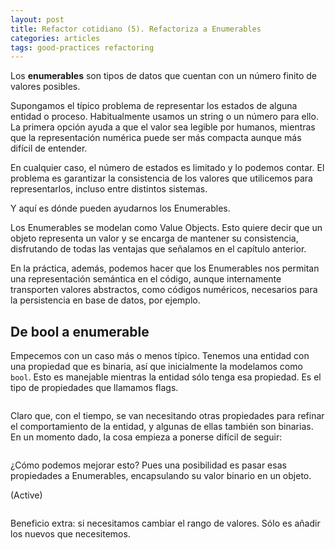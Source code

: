 ```yaml
---
layout: post
title: Refactor cotidiano (5). Refactoriza a Enumerables
categories: articles
tags: good-practices refactoring
---
```


Los **enumerables** son tipos de datos que cuentan con un número finito de valores posibles.

Supongamos el típico problema de representar los estados de alguna entidad o proceso. Habitualmente usamos un string o un número para ello. La primera opción ayuda a que el valor sea legible por humanos, mientras que la representación numérica puede ser más compacta aunque más difícil de entender.

En cualquier caso, el número de estados es limitado y lo podemos contar. El problema es garantizar la consistencia de los valores que utilicemos para representarlos, incluso entre distintos sistemas.

Y aquí es dónde pueden ayudarnos los Enumerables.

Los Enumerables se modelan como Value Objects. Esto quiere decir que un objeto representa un valor y se encarga de mantener su consistencia, disfrutando de todas las ventajas que señalamos en el capítulo anterior.

En la práctica, además, podemos hacer que los Enumerables nos permitan una representación semántica en el código, aunque internamente transporten valores abstractos, como códigos numéricos, necesarios para la persistencia en base de datos, por ejemplo.

## De bool a enumerable

Empecemos con un caso más o menos típico. Tenemos una entidad con una propiedad que es binaria, así que inicialmente la modelamos como `bool`. Esto es manejable mientras la entidad sólo tenga esa propiedad. Es el tipo de propiedades que llamamos flags.

```php

```

Claro que, con el tiempo, se van necesitando otras propiedades para refinar el comportamiento de la entidad, y algunas de ellas también son binarias. En un momento dado, la cosa empieza a ponerse difícil de seguir:

```php

```

¿Cómo podemos mejorar esto? Pues una posibilidad es pasar esas propiedades a Enumerables, encapsulando su valor binario en un objeto.

(Active)

```php

```

Beneficio extra: si necesitamos cambiar el rango de valores. Sólo es añadir los nuevos que necesitemos.
